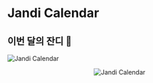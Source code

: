 # Jandi Calendar

## 이번 달의 잔디 🌿

![Jandi Calendar](https://jandi-calendar.vercel.app/api/calendar?repo_url=https://github.com/Jeon-Yoojin/jandi-calendar)

<div align="center">
  <img src="https://jandi-calendar.vercel.app/api/calendar?repo_url=https://github.com/Jeon-Yoojin/jandi-calendar" alt="Jandi Calendar" />
</div>
